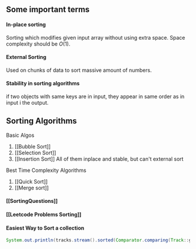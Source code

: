 ## Some important terms

#### In-place sorting
Sorting which modifies given input array without using extra space. Space complexity should be $O(1)$.

#### External Sorting
Used on chunks of data to sort massive amount of numbers.

#### Stability in sorting algorithms 
if two objects with same keys are in input, they appear in same order as in input i the output.

## Sorting Algorithms
Basic Algos
1) [[Bubble Sort]]
2) [[Selection Sort]]
3) [[Insertion Sort]]
All of them inplace and stable, but can't external sort

Best Time Complexity Algorithms
1) [[Quick Sort]]
2) [[Merge sort]]

#### [[SortingQuestions]]
#### [[Leetcode Problems Sorting]]

#### Easiest Way to Sort a collection
```java
System.out.println(tracks.stream().sorted(Comparator.comparing(Track::getLength)).collect(Collectors.toList()));
```
